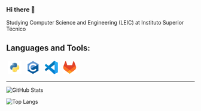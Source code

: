 <h3> Hi there 👋</h3>

Studying Computer Science and Engineering (LEIC) at Instituto Superior Técnico

## Languages and Tools:
<p align="left">
<img src="https://raw.githubusercontent.com/github/explore/80688e429a7d4ef2fca1e82350fe8e3517d3494d/topics/python/python.png" alt="Python" height="35" style="vertical-align:top; margin:5px">
<img src="https://raw.githubusercontent.com/devicons/devicon/1119b9f84c0290e0f0b38982099a2bd027a48bf1/icons/c/c-original.svg" alt="C" height="35" style="vertical-align:top; margin:5px">
<img src="https://raw.githubusercontent.com/github/explore/80688e429a7d4ef2fca1e82350fe8e3517d3494d/topics/visual-studio-code/visual-studio-code.png" alt="VS Code" height="35" style="vertical-align:top; margin:5px">
<img src="https://raw.githubusercontent.com/devicons/devicon/1119b9f84c0290e0f0b38982099a2bd027a48bf1/icons/gitlab/gitlab-original.svg" alt="GitLab" height="35" style="vertical-align:top; margin:5px">
</p>

***
![GitHub Stats](https://github-readme-stats.vercel.app/api?username=patriciagam&theme=material-palenight&show_icons=true)

![Top Langs](https://github-readme-stats.vercel.app/api/top-langs/?username=patriciagam&theme=material-palenight&hide_progress=false)

